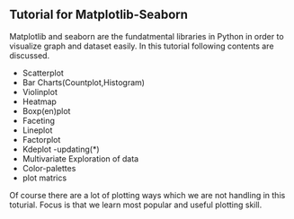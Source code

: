 ## Tutorial for Matplotlib-Seaborn ## 

Matplotlib and seaborn are the fundatmental libraries in Python in order to visualize graph and dataset easily.
In this tutorial following contents are discussed. 

- Scatterplot 
- Bar Charts(Countplot,Histogram) 
- Violinplot 
- Heatmap
- Boxp(en)plot
- Faceting 
- Lineplot 
- Factorplot
- Kdeplot -updating(*)
- Multivariate Exploration of data
- Color-palettes
- plot matrics


Of course there are a lot of plotting ways which we are not handling in this toturial. 
Focus is that we learn most popular and useful plotting skill. 
